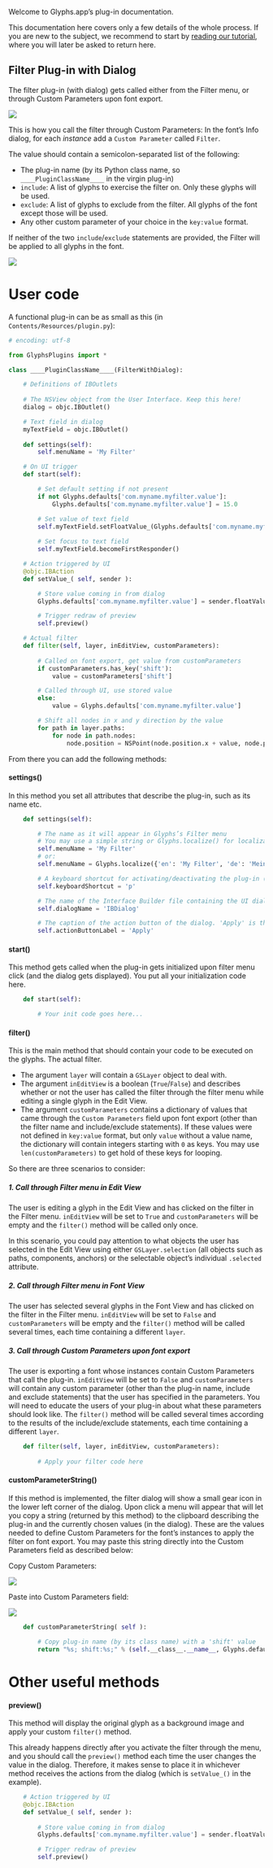Welcome to Glyphs.app’s plug-in documentation. 

This documentation here covers only a few details of the whole process. If you are new to the subject, we recommend to start by [reading our tutorial](https://glyphsapp.com/tutorials/plugins), where you will later be asked to return here.

## Filter Plug-in with Dialog

The filter plug-in (with dialog) gets called either from the Filter menu, or through Custom Parameters upon font export.

![](../_Readme_Images/filterwithdialog.png)

This is how you call the filter through Custom Parameters:
In the font’s Info dialog, for each *instance* add a `Custom Parameter` called `Filter`. 

The value should contain a semicolon-separated list of the following:
- The plug-in name (by its Python class name, so `____PluginClassName____` in the virgin plug-in)
- `include`: A list of glyphs to exercise the filter on. Only these glyphs will be used.
- `exclude`: A list of glyphs to exclude from the filter. All glyphs of the font except those will be used.
- Any other custom parameter of your choice in the `key:value` format.

If neither of the two `include`/`exclude` statements are provided, the Filter will be applied to all glyphs in the font.

![](../_Readme_Images/filterwithoutdialogcustomparameter.png)


# User code

A functional plug-in can be as small as this (in `Contents/Resources/plugin.py`):

```python
# encoding: utf-8

from GlyphsPlugins import *

class ____PluginClassName____(FilterWithDialog):

	# Definitions of IBOutlets
	
	# The NSView object from the User Interface. Keep this here!
	dialog = objc.IBOutlet()

	# Text field in dialog
	myTextField = objc.IBOutlet()
	
	def settings(self):
		self.menuName = 'My Filter'

	# On UI trigger
	def start(self):

		# Set default setting if not present
		if not Glyphs.defaults['com.myname.myfilter.value']:
			Glyphs.defaults['com.myname.myfilter.value'] = 15.0

		# Set value of text field
		self.myTextField.setFloatValue_(Glyphs.defaults['com.myname.myfilter.value'])
		
		# Set focus to text field
		self.myTextField.becomeFirstResponder()

	# Action triggered by UI
	@objc.IBAction
	def setValue_( self, sender ):

		# Store value coming in from dialog
		Glyphs.defaults['com.myname.myfilter.value'] = sender.floatValue()

		# Trigger redraw of preview
		self.preview()

	# Actual filter
	def filter(self, layer, inEditView, customParameters):
		
		# Called on font export, get value from customParameters
		if customParameters.has_key('shift'):
			value = customParameters['shift']

		# Called through UI, use stored value
		else:
			value = Glyphs.defaults['com.myname.myfilter.value']

		# Shift all nodes in x and y direction by the value
		for path in layer.paths:
			for node in path.nodes:
				node.position = NSPoint(node.position.x + value, node.position.y + value)
```


From there you can add the following methods:

#### settings()

In this method you set all attributes that describe the plug-in, such as its name etc.


```python
	def settings(self):

		# The name as it will appear in Glyphs’s Filter menu
		# You may use a simple string or Glyphs.localize() for localizations (see http://docu.glyphsapp.com#localize)
		self.menuName = 'My Filter'
		# or:
		self.menuName = Glyphs.localize({'en': 'My Filter', 'de': 'Mein Filter'})

		# A keyboard shortcut for activating/deactivating the plug-in (together with Command+Shift)
		self.keyboardShortcut = 'p'

		# The name of the Interface Builder file containing the UI dialog, without file extension
		self.dialogName = 'IBDialog'

		# The caption of the action button of the dialog. 'Apply' is the default.
		self.actionButtonLabel = 'Apply'

```

#### start()

This method gets called when the plug-in gets initialized upon filter menu click (and the dialog gets displayed).
You put all your initialization code here.

```python
	def start(self):

		# Your init code goes here...
```

#### filter()

This is the main method that should contain your code to be executed on the glyphs. The actual filter.

- The argument `layer` will contain a `GSLayer` object to deal with.
- The argument `inEditView` is a boolean (`True`/`False`) and describes whether or not the user has called the filter through the filter menu while editing a single glyph in the Edit View.
- The argument `customParameters` contains a dictionary of values that came through the `Custom Parameters` field upon font export (other than the filter name and include/exclude statements). If these values were not defined in `key:value` format, but only `value` without a value name, the dictionary will contain integers starting with `0` as keys. You may use `len(customParameters)` to get hold of these keys for looping.

So there are three scenarios to consider:

##### 1. Call through Filter menu in Edit View

The user is editing a glyph in the Edit View and has clicked on the filter in the Filter menu.
`inEditView` will be set to `True` and `customParameters` will be empty and the `filter()` method will be called only once.

In this scenario, you could pay attention to what objects the user has selected in the Edit View using either `GSLayer.selection` (all objects such as paths, components, anchors) or the selectable object’s individual `.selected` attribute.

##### 2. Call through Filter menu in Font View

The user has selected several glyphs in the Font View and has clicked on the filter in the Filter menu.
`inEditView` will be set to `False` and `customParameters` will be empty and the `filter()` method will be called several times, each time containing a different `layer`.

##### 3. Call through Custom Parameters upon font export

The user is exporting a font whose instances contain Custom Parameters that call the plug-in.
`inEditView` will be set to `False` and `customParameters` will contain any custom parameter (other than the plug-in name, include and exclude statements) that the user has specified in the parameters. You will need to educate the users of your plug-in about what these parameters should look like. The `filter()` method will be called several times according to the results of the include/exclude statements, each time containing a different `layer`.

```python
	def filter(self, layer, inEditView, customParameters):
		
		# Apply your filter code here
```

#### customParameterString()

If this method is implemented, the filter dialog will show a small gear icon in the lower left corner of the dialog. Upon click a menu will appear that will let you copy a string (returned by this method) to the clipboard describing the plug-in and the currently chosen values (in the dialog). These are the values needed to define Custom Parameters for the font’s instances to apply the filter on font export. You may paste this string directly into the Custom Parameters field as described below:

Copy Custom Parameters:

![](../_Readme_Images/filterwithdialog_copycustomparameters.png)

Paste into Custom Parameters field:

![](../_Readme_Images/filterwithdialog_pastecustomparameters.png)

```python
	def customParameterString( self ):

		# Copy plug-in name (by its class name) with a 'shift' value
		return "%s; shift:%s;" % (self.__class__.__name__, Glyphs.defaults['com.myname.myfilter.value'] )
```

# Other useful methods

#### preview()

This method will display the original glyph as a background image and apply your custom `filter()` method.

This already happens directly after you activate the filter through the menu, and you should call the `preview()` method each time the user changes the value in the dialog. Therefore, it makes sense to place it in whichever method receives the actions from the dialog (which is `setValue_()` in the example).

```python
	# Action triggered by UI
	@objc.IBAction
	def setValue_( self, sender ):
		
		# Store value coming in from dialog
		Glyphs.defaults['com.myname.myfilter.value'] = sender.floatValue()

		# Trigger redraw of preview
		self.preview()
```
